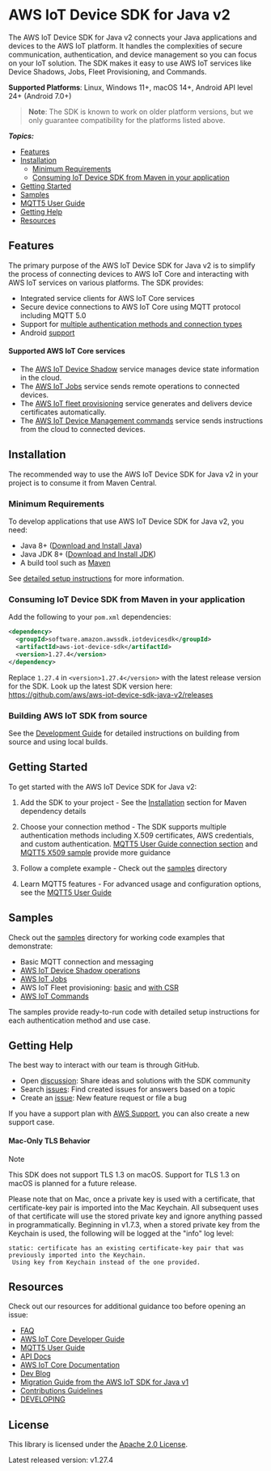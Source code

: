# AWS IoT Device SDK for Java v2

The AWS IoT Device SDK for Java v2 connects your Java applications and devices to the AWS IoT platform. It handles the complexities of secure communication, authentication, and device management so you can focus on your IoT solution. The SDK makes it easy to use AWS IoT services like Device Shadows, Jobs, Fleet Provisioning, and Commands.

**Supported Platforms**: Linux, Windows 11+, macOS 14+, Android API level 24+ (Android 7.0+)

> **Note**: The SDK is known to work on older platform versions, but we only guarantee compatibility for the platforms listed above.

*__Topics:__*
* [Features](#features)
* [Installation](#installation)
  * [Minimum Requirements](#minimum-requirements)
  * [Consuming IoT Device SDK from Maven in your application](#consuming-iot-device-sdk-from-maven-in-your-application)
* [Getting Started](#getting-started)
* [Samples](samples)
* [MQTT5 User Guide](./documents/MQTT5_Userguide.md)
* [Getting Help](#getting-help)
* [Resources](#resources)

## Features

The primary purpose of the AWS IoT Device SDK for Java v2 is to simplify the process of connecting devices to AWS IoT Core and interacting with AWS IoT services on various platforms. The SDK provides:

* Integrated service clients for AWS IoT Core services
* Secure device connections to AWS IoT Core using MQTT protocol including MQTT 5.0
* Support for [multiple authentication methods and connection types](./documents/MQTT5_Userguide.md#how-to-setup-mqtt5-builder-based-on-desired-connection-method)
* Android [support](./documents/ANDROID.md)

#### Supported AWS IoT Core services

* The [AWS IoT Device Shadow](https://docs.aws.amazon.com/iot/latest/developerguide/iot-device-shadows.html) service manages device state information in the cloud.
* The [AWS IoT Jobs](https://docs.aws.amazon.com/iot/latest/developerguide/iot-jobs.html) service sends remote operations to connected devices.
* The [AWS IoT fleet provisioning](https://docs.aws.amazon.com/iot/latest/developerguide/provision-wo-cert.html) service generates and delivers device certificates automatically.
* The [AWS IoT Device Management commands](https://docs.aws.amazon.com/iot/latest/developerguide/iot-remote-command.html) service sends instructions from the cloud to connected devices.

## Installation

The recommended way to use the AWS IoT Device SDK for Java v2 in your project is to consume it from Maven Central.

### Minimum Requirements

To develop applications that use AWS IoT Device SDK for Java v2, you need:
* Java 8+ ([Download and Install Java](https://www.java.com/en/download/help/download_options.html))
* Java JDK 8+ ([Download and Install JDK](https://docs.oracle.com/en/java/javase/18/install/overview-jdk-installation.html))
* A build tool such as [Maven](https://maven.apache.org/install.html)

See [detailed setup instructions](./documents/PREREQUISITES.md) for more information.

### Consuming IoT Device SDK from Maven in your application

Add the following to your `pom.xml` dependencies:

``` xml
<dependency>
  <groupId>software.amazon.awssdk.iotdevicesdk</groupId>
  <artifactId>aws-iot-device-sdk</artifactId>
  <version>1.27.4</version>
</dependency>
```

Replace `1.27.4` in `<version>1.27.4</version>` with the latest release version for the SDK.
Look up the latest SDK version here: https://github.com/aws/aws-iot-device-sdk-java-v2/releases

### Building AWS IoT SDK from source

See the [Development Guide](./documents/DEVELOPING.md) for detailed instructions on building from source and using local builds.

## Getting Started

To get started with the AWS IoT Device SDK for Java v2:

1. Add the SDK to your project - See the [Installation](#installation) section for Maven dependency details

2. Choose your connection method - The SDK supports multiple authentication methods including X.509 certificates, AWS credentials, and custom authentication. [MQTT5 User Guide connection section](./documents/MQTT5_Userguide.md#how-to-setup-mqtt5-builder-based-on-desired-connection-method) and [MQTT5 X509 sample](./samples/Mqtt/Mqtt5X509/README.md) provide more guidance

3. Follow a complete example - Check out the [samples](samples) directory

4. Learn MQTT5 features - For advanced usage and configuration options, see the [MQTT5 User Guide](./documents/MQTT5_Userguide.md)

## Samples

Check out the [samples](samples) directory for working code examples that demonstrate:
- Basic MQTT connection and messaging
- [AWS IoT Device Shadow operations](./samples/ServiceClients/ShadowSandbox/README.md)
- [AWS IoT Jobs](./samples/ServiceClients/JobsSandbox/README.md)
- AWS IoT Fleet provisioning: [basic](./samples/ServiceClients/Provisioning/Basic/README.md) and [with CSR](./samples/ServiceClients/Provisioning/Csr/README.md)
- [AWS IoT Commands](./samples/ServiceClients/CommandsSandbox/README.md)

The samples provide ready-to-run code with detailed setup instructions for each authentication method and use case.

## Getting Help

The best way to interact with our team is through GitHub.
* Open [discussion](https://github.com/aws/aws-iot-device-sdk-java-v2/discussions): Share ideas and solutions with the SDK community
* Search [issues](https://github.com/aws/aws-iot-device-sdk-java-v2/issues): Find created issues for answers based on a topic
* Create an [issue](https://github.com/aws/aws-iot-device-sdk-java-v2/issues/new/choose): New feature request or file a bug

If you have a support plan with [AWS Support](https://aws.amazon.com/premiumsupport/), you can also create a new support case.

#### Mac-Only TLS Behavior

> [!NOTE]
> This SDK does not support TLS 1.3 on macOS. Support for TLS 1.3 on macOS is planned for a future release.

Please note that on Mac, once a private key is used with a certificate, that certificate-key pair is imported into the Mac Keychain.  All subsequent uses of that certificate will use the stored private key and ignore anything passed in programmatically.  Beginning in v1.7.3, when a stored private key from the Keychain is used, the following will be logged at the "info" log level:

```
static: certificate has an existing certificate-key pair that was previously imported into the Keychain.
 Using key from Keychain instead of the one provided.
```

## Resources

Check out our resources for additional guidance too before opening an issue:

* [FAQ](./documents/FAQ.md)
* [AWS IoT Core Developer Guide](https://docs.aws.amazon.com/iot/latest/developerguide/what-is-aws-iot.html)
* [MQTT5 User Guide](./documents/MQTT5_Userguide.md)
* [API Docs](https://aws.github.io/aws-iot-device-sdk-java-v2/)
* [AWS IoT Core Documentation](https://docs.aws.amazon.com/iot/)
* [Dev Blog](https://aws.amazon.com/blogs/iot/category/internet-of-things/)
* [Migration Guide from the AWS IoT SDK for Java v1](./documents/MIGRATION_GUIDE.md)
* [Contributions Guidelines](./documents/CONTRIBUTING.md)
* [DEVELOPING](./documents/DEVELOPING.md)

## License

This library is licensed under the [Apache 2.0 License](./documents/LICENSE).

Latest released version: v1.27.4
